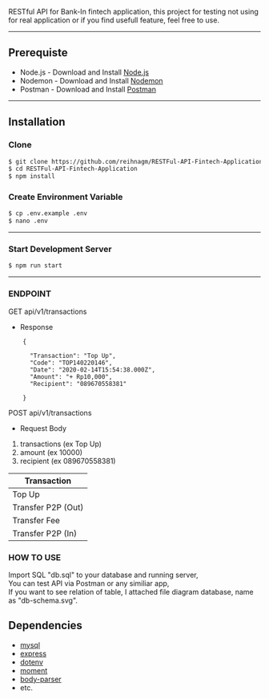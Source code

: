 RESTful API for Bank-In fintech application, this project for testing not using for real application
or if you find usefull feature, feel free to use.  

---
## Prerequiste
- Node.js - Download and Install [Node.js](https://nodejs.org/en/)
- Nodemon - Download and Install [Nodemon](https://nodemon.io/)
- Postman - Download and Install [Postman](https://www.getpostman.com/)
---


## Installation
### Clone
```bash
$ git clone https://github.com/reihnagm/RESTFul-API-Fintech-Application.git
$ cd RESTFul-API-Fintech-Application
$ npm install
```

### Create Environment Variable
```bash
$ cp .env.example .env
$ nano .env
```

---
### Start Development Server
```bash
$ npm run start
```
---

### ENDPOINT
GET api/v1/transactions  

<ul>  
  <li> Response </li>  
</ul>  

```
    {

      "Transaction": "Top Up",
      "Code": "TOP140220146",
      "Date": "2020-02-14T15:54:38.000Z",
      "Amount": "+ Rp10,000",
      "Recipient": "089670558381"
       
    }
```
POST api/v1/transactions  

<ul>  
  <li> Request Body </li>  
</ul>  

<ol>  
    <li>transactions (ex Top Up)</li>  
    <li>amount (ex 10000)</li>  
    <li>recipient (ex 089670558381)</li>  
</ol>

Transaction |  
------------ |  
Top Up |  
Transfer P2P (Out) |  
Transfer Fee |   
Transfer P2P (In) |   

### HOW TO USE
Import SQL "db.sql" to your database and running server,  
You can test API via Postman or any similiar app,  
If you want to see relation of table, I attached file diagram database, name as "db-schema.svg".

## Dependencies
- [mysql](#)
- [express](#)
- [dotenv](#)
- [moment](#)
- [body-parser](#)
- etc.